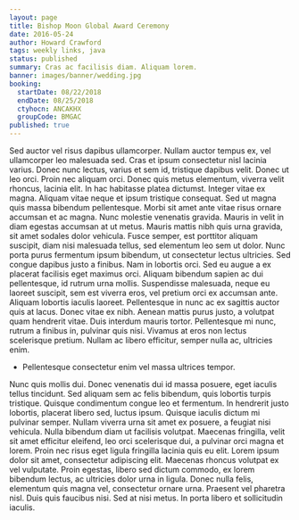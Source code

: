 ```yaml
---
layout: page
title: Bishop Moon Global Award Ceremony
date: 2016-05-24
author: Howard Crawford
tags: weekly links, java
status: published
summary: Cras ac facilisis diam. Aliquam lorem.
banner: images/banner/wedding.jpg
booking:
  startDate: 08/22/2018
  endDate: 08/25/2018
  ctyhocn: ANCAKHX
  groupCode: BMGAC
published: true
---
```

Sed auctor vel risus dapibus ullamcorper. Nullam auctor tempus ex, vel ullamcorper leo malesuada sed. Cras et ipsum consectetur nisl lacinia varius. Donec nunc lectus, varius et sem id, tristique dapibus velit. Donec ut leo orci. Proin nec aliquam orci. Donec quis metus elementum, viverra velit rhoncus, lacinia elit. In hac habitasse platea dictumst. Integer vitae ex magna. Aliquam vitae neque et ipsum tristique consequat. Sed ut magna quis massa bibendum pellentesque. Morbi sit amet ante vitae risus ornare accumsan et ac magna. Nunc molestie venenatis gravida. Mauris in velit in diam egestas accumsan at ut metus. Mauris mattis nibh quis urna gravida, sit amet sodales dolor vehicula.
Fusce semper, est porttitor aliquam suscipit, diam nisi malesuada tellus, sed elementum leo sem ut dolor. Nunc porta purus fermentum ipsum bibendum, ut consectetur lectus ultricies. Sed congue dapibus justo a finibus. Nam in lobortis orci. Sed eu augue a ex placerat facilisis eget maximus orci. Aliquam bibendum sapien ac dui pellentesque, id rutrum urna mollis. Suspendisse malesuada, neque eu laoreet suscipit, sem est viverra eros, vel pretium orci ex accumsan ante. Aliquam lobortis iaculis laoreet. Pellentesque in nunc ac ex sagittis auctor quis at lacus. Donec vitae ex nibh. Aenean mattis purus justo, a volutpat quam hendrerit vitae. Duis interdum mauris tortor. Pellentesque mi nunc, rutrum a finibus in, pulvinar quis nisi. Vivamus at eros non lectus scelerisque pretium. Nullam ac libero efficitur, semper nulla ac, ultricies enim.

* Pellentesque consectetur enim vel massa ultrices tempor.

Nunc quis mollis dui. Donec venenatis dui id massa posuere, eget iaculis tellus tincidunt. Sed aliquam sem ac felis bibendum, quis lobortis turpis tristique. Quisque condimentum congue leo et fermentum. In hendrerit justo lobortis, placerat libero sed, luctus ipsum. Quisque iaculis dictum mi pulvinar semper. Nullam viverra urna sit amet ex posuere, a feugiat nisi vehicula. Nulla bibendum diam ut facilisis volutpat. Maecenas fringilla, velit sit amet efficitur eleifend, leo orci scelerisque dui, a pulvinar orci magna et lorem. Proin nec risus eget ligula fringilla lacinia quis eu elit. Lorem ipsum dolor sit amet, consectetur adipiscing elit.
Maecenas rhoncus volutpat ex vel vulputate. Proin egestas, libero sed dictum commodo, ex lorem bibendum lectus, ac ultricies dolor urna in ligula. Donec nulla felis, elementum quis magna vel, consectetur ornare urna. Praesent vel pharetra nisl. Duis quis faucibus nisi. Sed at nisi metus. In porta libero et sollicitudin iaculis.
